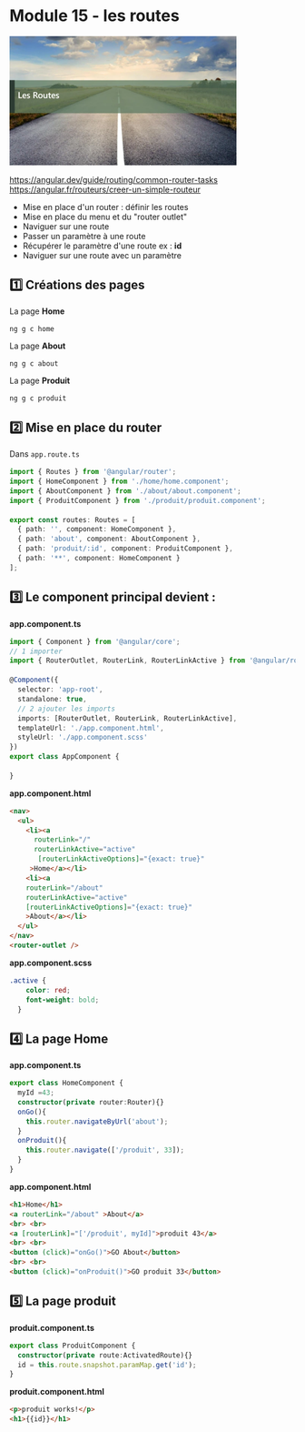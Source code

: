  # Module 15 - les routes
 <img src="../../img/route.webp" width="400">

https://angular.dev/guide/routing/common-router-tasks  
https://angular.fr/routeurs/creer-un-simple-routeur  
  
- Mise en place d'un router : définir les routes
- Mise en place du menu et du "router outlet"
- Naviguer sur une route
- Passer un paramètre à une route
- Récupérer le paramètre d'une route ex : **id**
- Naviguer sur une route avec un paramètre

## :one: Créations des pages
La page **Home**
```
ng g c home
```
La page **About**
```
ng g c about
```
La page **Produit**
```
ng g c produit
```

## :two: Mise en place du router
Dans <code>app.route.ts</code>
```ts
import { Routes } from '@angular/router';
import { HomeComponent } from './home/home.component';
import { AboutComponent } from './about/about.component';
import { ProduitComponent } from './produit/produit.component';

export const routes: Routes = [
  { path: '', component: HomeComponent },
  { path: 'about', component: AboutComponent },
  { path: 'produit/:id', component: ProduitComponent },
  { path: '**', component: HomeComponent }
];
```

## :three: Le component principal devient :
**app.component.ts**
```ts
import { Component } from '@angular/core';
// 1 importer
import { RouterOutlet, RouterLink, RouterLinkActive } from '@angular/router';

@Component({
  selector: 'app-root',
  standalone: true,
  // 2 ajouter les imports
  imports: [RouterOutlet, RouterLink, RouterLinkActive],
  templateUrl: './app.component.html',
  styleUrl: './app.component.scss'
})
export class AppComponent {

}

```
**app.component.html**
```html
<nav>
  <ul>
    <li><a 
      routerLink="/" 
      routerLinkActive="active" 
       [routerLinkActiveOptions]="{exact: true}"
     >Home</a></li>
    <li><a 
    routerLink="/about" 
    routerLinkActive="active"
    [routerLinkActiveOptions]="{exact: true}"
    >About</a></li>
  </ul>
</nav>
<router-outlet />
```


**app.component.scss**
```css
.active {
    color: red;
    font-weight: bold;
  }
```

## :four: La page Home


 **app.component.ts**
```ts
export class HomeComponent {
  myId =43;
  constructor(private router:Router){}
  onGo(){
    this.router.navigateByUrl('about');
  }
  onProduit(){
    this.router.navigate(['/produit', 33]);
  }
}
```

 **app.component.html**
```html
<h1>Home</h1>
<a routerLink="/about" >About</a>
<br> <br>
<a [routerLink]="['/produit', myId]">produit 43</a>
<br> <br>
<button (click)="onGo()">GO About</button>
<br> <br>
<button (click)="onProduit()">GO produit 33</button>
```

## :five: La page produit
 **produit.component.ts**
```ts
export class ProduitComponent {
  constructor(private route:ActivatedRoute){}
  id = this.route.snapshot.paramMap.get('id');
}
```
 **produit.component.html**
```html
<p>produit works!</p>
<h1>{{id}}</h1>
```